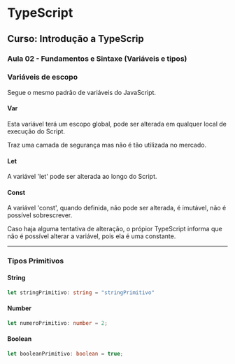 # TypeScript

## Curso: Introdução a TypeScrip

### Aula 02 - Fundamentos e Sintaxe (Variáveis e tipos)

### Variáveis de escopo
Segue o mesmo padrão de variáveis do JavaScript.

#### Var
Esta variável terá um escopo global, pode ser alterada em qualquer local de execução do Script.

Traz uma camada de segurança mas não é tão utilizada no mercado.

#### Let
A variável 'let' pode ser alterada ao longo do Script.

#### Const
A variável 'const', quando definida, não pode ser alterada, é imutável, não é possível sobrescrever.

Caso haja alguma tentativa de alteração, o própior TypeScript informa que não é possível alterar a variável, pois ela é uma constante.

---

### Tipos Primitivos

#### String
```ts
let stringPrimitivo: string = "stringPrimitivo"
```

#### Number
```ts
let numeroPrimitivo: number = 2;
```

#### Boolean
```ts
let booleanPrimitivo: boolean = true;
```